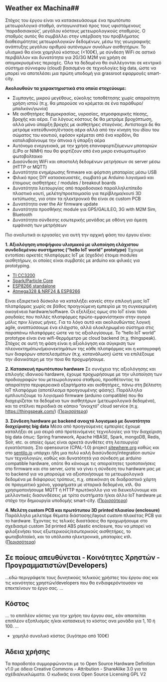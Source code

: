 ## Weather ex Machina##

Στόχος του έργου είναι να κατασκευάσουμε ένα πρωτότυπο μετεωρολογικό σταθμό, ανταγωνιστικό προς τους υφιστάμενους ‘παραδοσιακούς’, μεγάλου κόστους μετεωρολογικούς σταθμούς. Ο σταθμός αυτός θα συμβάλλει στην υπέρβαση του προβλήματος διαθεσιμότητας μετεωρολογικών δεδομένων, μέσω της γεωγραφικής ανάπτυξης μεγάλου αριθμού αυτόνομων συνόλων αισθητήρων. Το υλισμικό θα είναι χαμηλού κόστους (<100€), με σύνδεση WiFi σε αστικό περιβάλλον και δυνατότητα για 2G/3G M2M για χρήση σε απομακρυσμένες περιοχές. Όλα τα δεδομένα θα συλλέγονται σε κεντρικό σύστημα σύννεφου (cloud) βασισμένο σε τεχνολογίες big data, ώστε να μπορεί να αποτελέσει μια πρώτη υποδομή για grassroot εφαρμογές smart-city.


**Ακολουθούν τα χαρακτηριστικά στα οποία στοχεύουμε:**
 - Συμπαγής, μικρού μεγέθους, εύκολης τοποθέτησης χωρίς απαραίτητη χρήση ιστού (π.χ. θα μπορούσε να κρέμεται σε ένα παράθυρο/μπαλκόνι/γωνία)
 - Mε αισθητήρες θερμοκρασίας, υγρασίας, ατμοσφαιρικής πίεσης, βροχής και αέρα. Για λόγους κόστους δε θα μετράμε βροχόπτωση, αλλά μόνο ύπαρξη βροχής με αισθητήρες σταγόνας. Αντίστοιχα δε θα μετράμε κατεύθυνση/ένταση αέρα αλλά από την κίνηση του ιδίου του σώματος του κουτιού, εφόσον κρέμεται από ένα κορδόνι, θα καταλαβαίνουμε την άπνοια ή ύπαρξη αέρα 
 - Aυτόνομο ενεργειακά, με την χρήση επαναφορτιζόμενων μπαταριών (LiPo or NiMH) που θα φορτίζουν από ένα μικρο ενσωματωμένο φωτοβολταικο
- Διασύνδεση WiFi και αποστολή δεδομένων μετρήσεων σε server μέσω (HTTP or MQTT)
 - Δυνατότητα ενημέρωσης firmware και φόρτιση μπαταρίας μέσω USB
 - Φιλικό προς DIY κατασκευαστές, συμβατό με Arduino  λογισμικό και έτοιμους αισθητήρες / modules / breakout boards
 - Δυνατότητα λειτουργίας από παραδοσιακό παραλληλεπίπεδο πλαστικό κουτί, μελέτη/προετοιμασία για περίβλημα/κουτί 3D εκτύπωσης, για οταν τα ηλεκτρονικά θα είναι σε custom PCB
 - Δυνατότητα over the Air firmware update
 - Δυνατότητα προσθήκης module για GPS/GALILEO, 3G with M2M Sim, Bluetooth
 - Δυνατότητα σύνδεσης εσωτερικής μονάδας με οθόνη για άμεση εμφάνιση των μετρήσεων


Πιο αναλυτικά οι εργασίες για αυτή την αρχική φάση του έργου είναι:

 **1. Αξιολόγηση υποψήφιου υλισμικού με υλοποίηση ελάχιστου συνδεδεμένου συστήματος (“hello IoT world” prototype)**
Έχουμε εντοπίσει αρκετές πλατφόρμες IoT με (σχεδόν) έτοιμα modules αισθητήρων, οι οποίες είναι συμβατές με arduino και φιλικές για prototyping. 

 - [TI CC3200](<https://github.com/ellak-monades-aristeias/WeatherXM/wiki/cc3200>)
 - [Spark/Particle Core](<https://github.com/ellak-monades-aristeias/WeatherXM/wiki/particle-core>)
 - [ESP8266 standalone](<https://github.com/ellak-monades-aristeias/WeatherXM/wiki/esp8266-standalone>)
 - [Atmega328 & NRF24 & ESP8266](<https://github.com/ellak-monades-aristeias/WeatherXM/wiki/ArduinoProMini_3.3.v-NRF24>)
 
Είναι εξαιρετικά δύσκολο να καταλήξει κανείς στην επιλογή μιας IoT πλατφόρμας χωρίς σε  βάθος προηγούμενη εμπειρία με τη συγκεκριμένη οικογένεια hardware/software. Οι εξελίξεις ομως στο IoT είναι τόσο ραγδαίες που πολλές πλατφόρμες πρώτο-εμφανίστηκαν στην αγορά μόλις πριν λίγους μήνες.  Για το λόγο αυτό και ακολουθώντας λογική agile, αναπτύσσουμε ένα ελάχιστο, αλλά ολοκληρωμένο σύστημα στις παραπάνω πλατφόρμες ώστε να τις αξιολογίσουμε. Το “hello IoT world” prototype είναι ένα wifi-θερμόμετρο με cloud backend (π.χ. thingspeak). Στόχος σε αυτή τη φάση είναι η αξιολόγηση και σύγκριση των πλεονεκτημάτων/μειονεκτημάτων της κάθε πλατφόρμας και η καταγραφή των διαφόρων αποτελεσμάτων (π.χ. κατανάλωση) ώστε να επιλέξουμε την ιδανικότερη με την ποια θα προχωρήσουμε. 



**2. Κατασκευή πρωτότυπου hardware**
Σε συνέχεια της αξιολόγησης και επιλογής ιδανικού hardawre, έχουμε προχωρήσουμε με την υλοποίηση των προδιαγραφών του μετεωρολογικού σταθμού, προσθέτοντας τα απαραίτητα περιφερειακά εξαρτήματα και αισθητήρες, πάνω στη βέλτιστη IoT πλατφόρμα (αποτέλεσμα προηγουμένης φάσης). Παράλληλα εμπλουτιζουμε το λογισμικό firmware  (arduino compatible) που θα διαχειρίζεται τα δεδομένα των αισθητήρων (μετεωρολογικά δεδομένα), και τα στέλνει περιοδικά σε κάποιο “ανοιχτό” cloud service  (π.χ. https://thingspeak.com/) 
([Περισσότερα](https://github.com/ellak-monades-aristeias/weatherxm/wiki/WxM-prototype))

**3. Σύνδεση hardware με backend ανοιχτό λογισμικό με δυνατότητα διαχείρισης big data**
Μέσα από προηγούμενες εμπειρίες έχουμε καταλήξει σε μια σειρά από προτεινόμενες τεχνολογίες για την διαχείριση big data όπως: Spring framework, Apache HBASE, Spark, mongoDB, Redis, Solr, etc.  οι οποίες όμως είναι αρκετά συνθέτες στη λειτουργία/εγκατάσταση. Στο opensource (CPAL-1.0) project [sitewhere.org](http://sitewhere.org) καθώς και στο [sentilo.io](http://sentilo.io) υπάρχει ήδη μια πολύ καλή διασύνδεση/integration αυτών των τεχνολογιών, καθώς και δυνατότητά για σύνδεση με arduino compatible hardware, οπότε θα κάνουμε τις απαραίτητες τροποποιήσεις στο firmware και στο server, ώστε να γίνει η σύνδεση του hardware μας με το backend για να μπορούμε να αξιοποιήσουμε τα μετεωρολογικά δεδομένα με διάφορους τρόπους, π.χ. απεικόνιση σε διαδραστικό χάρτη σε πραγματικό χρόνο, γραφήματα με ιστορικά δεδομένα, κτλ. Θα χρησιμοποιήσουμε MQTT ή HTTP πρωτόκολλο για να διευκολύνουμε και μελλοντικές διασυνδέσεις με τρίτα συστήματα ή/και άλλο IoT hardware με στόχο την δημιουργία υποδομής smart-city.
([Περισσότερα](https://github.com/ellak-monades-aristeias/WeatherXM/tree/master/D3-Backend))

**4. Μελέτη custom PCB και πρωτότυπου 3D printed πλαισίου (enclosure)**
Παράλληλα μελετάμε θέματα διάστασης/layout custom πλακέτας PCB για το hardware. Έχοντας τις τελικές διαστάσεις θα προχωρήσουμε στο σχεδιασμό custom 3d printed ABS plastic enclosure, που να μπορεί να φιλοξενήσει τους εξωτερικούς/εσωτερικούς αισθητήρες, το φωτοβολταϊκό, και τα υπόλοιπα ηλεκτρονικά, μπαταρίες κτλ.
([Περισσότερα](<https://github.com/ellak-monades-aristeias/WeatherXM/tree/master/D4-PCB-Enclosure>))

## Σε ποίους απευθύνεται - Κοινότητες Χρηστών - Προγραμματιστών(Developers) ##
...εδώ περιγράφετε τους δυνητικούς τελικούς χρήστες του έργου σας και τις κοινότητες χρηστών/developers που θα ενδιαφερόντουσαν να επεκτείνουν το έργο σας. ...

## Κόστος ##
 ... το επιπλέον κόστος για την χρήση του έργου σας, εάν απαιτείται επιπλέον εξοπλισμός η/και κατασκευή το κόστος ανα μονάδα για 1, 10 ή 100. ...
 - χαμηλό συνολικό κόστος (λιγότερο από 100€) 
 

## Άδεια χρήσης ##
Τα παραδοτέα συμμορφώνονται με το Open Source Hardware Definition v1.0 με άδεια Creative Commons - Attribution - ShareAlike 3.0  για τα σχέδια/κυκλώματα. Ο κωδικάς ειναι Open Source Licensing GPL V2 
